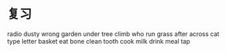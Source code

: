 # 复习

radio
dusty
wrong
garden
under
tree
climb
who
run
grass
after
across
cat
type
letter
basket
eat
bone
clean
tooth
cook
milk
drink
meal
tap
